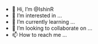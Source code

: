 - 👋 Hi, I’m @IshinR
- 👀 I’m interested in ...
- 🌱 I’m currently learning ...
- 💞️ I’m looking to collaborate on ...
- 📫 How to reach me ...

<!---
IshinR/IshinR is a ✨ special ✨ repository because its `README.md` (this file) appears on your GitHub profile.
You can click the Preview link to take a look at your changes.
--->
